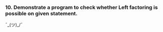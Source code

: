### 10. Demonstrate a program to check whether Left factoring is possible on given statement.

¯\_(ツ)_/¯

<!-- ```c

```

<br>

##### *Output* :-

```

``` -->